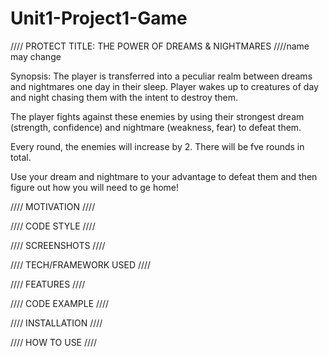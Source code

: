 # Unit1-Project1-Game


//// PROTECT TITLE: THE POWER OF DREAMS & NIGHTMARES ////name may change

Synopsis: 
The player is transferred into a peculiar realm between dreams and 
nightmares one day in their sleep.  Player wakes up to creatures of
day and night chasing them with the intent to destroy them.

The player fights against these enemies by using their strongest dream (strength, confidence)
and nightmare (weakness, fear) to defeat them.

Every round, the enemies will increase by 2. There will be fve rounds in total.

Use your dream and nightmare to your advantage to defeat them and then figure out
how you will need to ge home!


//// MOTIVATION ////

//// CODE STYLE ////

//// SCREENSHOTS ////

//// TECH/FRAMEWORK USED ////

//// FEATURES ////

//// CODE EXAMPLE ////

//// INSTALLATION ////

//// HOW TO USE ////

